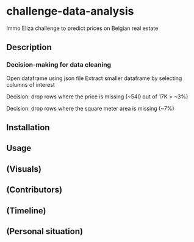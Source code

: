 # challenge-data-analysis
Immo Eliza challenge to predict prices on Belgian real estate


## Description

### Decision-making for data cleaning
Open dataframe using json file
Extract smaller dataframe by selecting columns of interest

Decision: drop rows where the price is missing (~540 out of 17K > ~3%)

Decision: drop rows where the square meter area is missing (~7%)

## Installation


## Usage


## (Visuals)


## (Contributors)


## (Timeline)


## (Personal situation)

